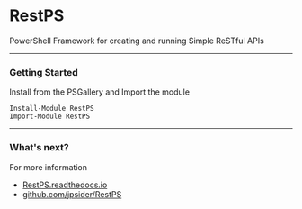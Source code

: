 # RestPS

PowerShell Framework for creating and running Simple ReSTful APIs

---

### Getting Started

Install from the PSGallery and Import the module

    Install-Module RestPS
    Import-Module RestPS

---

### What's next?

For more information

* [RestPS.readthedocs.io](http://RestPS.readthedocs.io)
* [github.com/jpsider/RestPS](https://github.com/jpsider/RestPS)